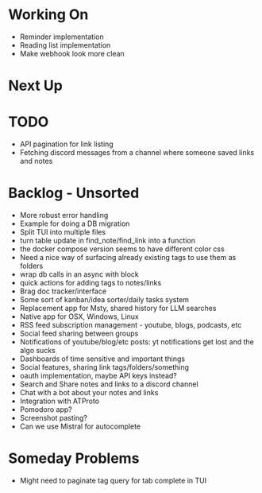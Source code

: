 # Working On

- Reminder implementation
- Reading list implementation
- Make webhook look more clean

# Next Up

# TODO

- API pagination for link listing
- Fetching discord messages from a channel where someone saved links and notes

# Backlog - Unsorted

- More robust error handling
- Example for doing a DB migration
- Split TUI into multiple files
- turn table update in find_note/find_link into a function
- the docker compose version seems to have different color css
- Need a nice way of surfacing already existing tags to use them as folders
- wrap db calls in an async with block
- quick actions for adding tags to notes/links
- Brag doc tracker/interface
- Some sort of kanban/idea sorter/daily tasks system
- Replacement app for Msty, shared history for LLM searches
- Native app for OSX, Windows, Linux
- RSS feed subscription management - youtube, blogs, podcasts, etc
- Social feed sharing between groups
- Notifications of youtube/blog/etc posts: yt notifications get lost and the algo sucks
- Dashboards of time sensitive and important things
- Social features, sharing link tags/folders/something
- oauth implementation, maybe API keys instead?
- Search and Share notes and links to a discord channel
- Chat with a bot about your notes and links
- Integration with ATProto
- Pomodoro app?
- Screenshot pasting?
- Can we use Mistral for autocomplete

# Someday Problems

- Might need to paginate tag query for tab complete in TUI
